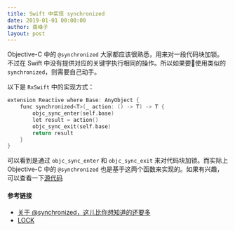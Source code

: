 ```yaml
---
title: Swift 中实现 synchronized
date: 2019-01-01 00:00:00
author: 南峰子
layout: post
---
```



Objective-C 中的 `@synchronized` 大家都应该很熟悉，用来对一段代码块加锁。不过在 Swift 中没有提供对应的关键字执行相同的操作。所以如果要使用类似的 `synchronized`，则需要自己动手。

以下是 `RxSwift` 中的实现方式：

```c
extension Reactive where Base: AnyObject {
    func synchronized<T>(_ action: () -> T) -> T {
        objc_sync_enter(self.base)
        let result = action()
        objc_sync_exit(self.base)
        return result
    }
}
```

可以看到是通过 `objc_sync_enter` 和 `objc_sync_exit` 来对代码块加锁。而实际上 Objective-C 中的 `@synchronized` 也是基于这两个函数来实现的。如果有兴趣，可以查看一下[源代码](https://github.com/gcc-mirror/gcc/blob/master/libobjc/objc/objc-sync.h)

#### 参考链接

* [关于 @synchronized，这儿比你想知道的还要多](http://yulingtianxia.com/blog/2015/11/01/More-than-you-want-to-know-about-synchronized/)
* [LOCK](https://swifter.tips/lock/)
